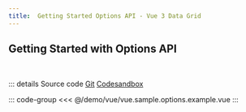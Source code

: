 ```yaml
---
title:  Getting Started Options API - Vue 3 Data Grid
---
```


<script setup lang="ts">
import Example from '@/demo/vue/vue.sample.options.example.vue';
</script>

##  Getting Started with Options API

<br />

<div class="example-container">
<Example />
</div>


::: details <span class="source-btn">Source code</span> <span class="external"> [Git](https://github.com/revolist/revogrid-docs/tree/main/demo/vue/vue.sample.options.example.vue) [Codesandbox](https://codesandbox.io/p/sandbox/rg-start-vue-3-options-ap-8mlqjx) </span>

::: code-group
<<< @/demo/vue/vue.sample.options.example.vue
:::
